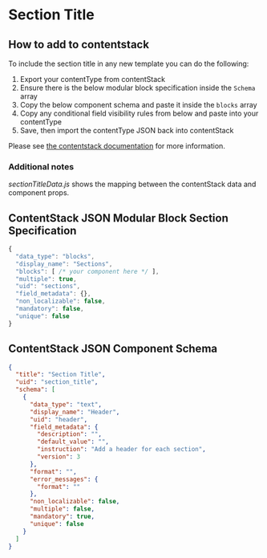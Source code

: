 # Section Title

## How to add to contentstack

To include the section title in any new template you can do the following:

1. Export your contentType from contentStack
2. Ensure there is the below modular block specification inside the `Schema` array
3. Copy the below component schema and paste it inside the `blocks` array
4. Copy any conditional field visibility rules from below and paste into your contentType
5. Save, then import the contentType JSON back into contentStack

Please see [the contentstack documentation](https://www.contentstack.com/docs/json-schema-for-creating-a-content-type) for more information.

### Additional notes

_sectionTitleData.js_ shows the mapping between the contentStack data and component props.

## ContentStack JSON Modular Block Section Specification

```javascript
{
  "data_type": "blocks",
  "display_name": "Sections",
  "blocks": [ /* your component here */ ],
  "multiple": true,
  "uid": "sections",
  "field_metadata": {},
  "non_localizable": false,
  "mandatory": false,
  "unique": false
}
```

## ContentStack JSON Component Schema

```json
{
  "title": "Section Title",
  "uid": "section_title",
  "schema": [
    {
      "data_type": "text",
      "display_name": "Header",
      "uid": "header",
      "field_metadata": {
        "description": "",
        "default_value": "",
        "instruction": "Add a header for each section",
        "version": 3
      },
      "format": "",
      "error_messages": {
        "format": ""
      },
      "non_localizable": false,
      "multiple": false,
      "mandatory": true,
      "unique": false
    }
  ]
}
```

